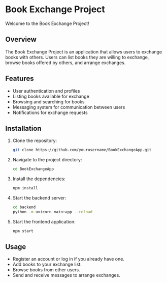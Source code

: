 # Book Exchange Project

Welcome to the Book Exchange Project!

## Overview

The Book Exchange Project is an application that allows users to exchange books with others. Users can list books they are willing to exchange, browse books offered by others, and arrange exchanges.

## Features

- User authentication and profiles
- Listing books available for exchange
- Browsing and searching for books
- Messaging system for communication between users
- Notifications for exchange requests

## Installation

1. Clone the repository:

   ```bash
   git clone https://github.com/yourusername/BookExchangeApp.git
   ```

2. Navigate to the project directory:

   ```bash
   cd BookExchangeApp
   ```

3. Install the dependencies:

   ```bash
   npm install
   ```

4. Start the backend server:

   ```bash
   cd backend
   python -m uvicorn main:app --reload
   ```

5. Start the frontend application:

   ```bash
   npm start
   ```

## Usage

- Register an account or log in if you already have one.
- Add books to your exchange list.
- Browse books from other users.
- Send and receive messages to arrange exchanges.

